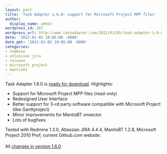 ```yaml
---
layout: post
title: 'Task Adapter 1.6.0: support for Microsoft Project MPP files'
author:
  display_name: admin
wordpress_id: 267
wordpress_url: http://www.taskadapter.com/2012/01/03/task-adapter-1-6-0-support-for-microsoft-project-mpp-files/
date: '2012-01-03 10:05:00 -0800'
date_gmt: '2012-01-03 10:05:00 -0800'
categories:
- redmine
- atlassian jira
- release
- microsoft project
- mantisbt
---
```

<p>Task Adapter 1.6.0 is <a href="http://taskadapter.com/download">ready for download</a>. Highlights:<br/>
<ul>
<li>Support for Microsoft Project MPP files (read-only)</li>
<li>Redesigned User Interface</li>
<li>Better support for 3-rd party software compatible with Microsoft Project (like Ganttproject)</li>
<li>Minor improvements for MantisBT onnector</li>
<li>Lots of bugfixes</li></ul>
<div>Tested with Redmine 1.3.0, Atlassian JIRA 4.4.4, MantisBT 1.2.8, Microsoft Project 2010 Prof, current Github.com website.<span style="background-color: #e8e8e8; color: #7a7a7a; font-family: 'Lucida Grande', 'Lucida Sans Unicode', 'Segoe UI', Helvetica, Arial, sans-serif; font-size: 13px; line-height: 20px;"><br/></span><br/>All <a href="http://www.hostedredmine.com/versions/1614">changes in version 1.6.0</a> </div></p>
